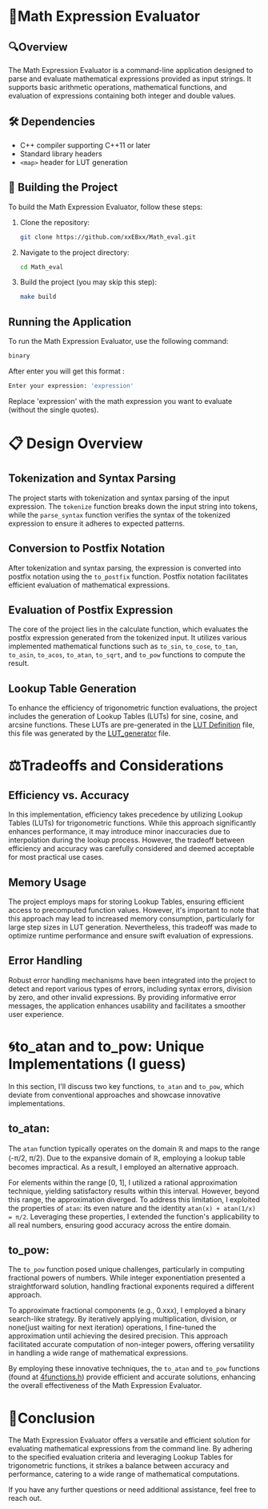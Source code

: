 # 🔢Math Expression Evaluator

## 🔍Overview
The Math Expression Evaluator is a command-line application designed to parse and evaluate mathematical expressions provided as input strings. It supports basic arithmetic operations, mathematical functions, and evaluation of expressions containing both integer and double values.

## 🛠️ Dependencies

- C++ compiler supporting C++11 or later
- Standard library headers
- `<map>` header for LUT generation

## 🚀 Building the Project

To build the Math Expression Evaluator, follow these steps:

1. Clone the repository:

    ```bash
    git clone https://github.com/xxEBxx/Math_eval.git
    ```

2. Navigate to the project directory:

    ```bash
    cd Math_eval
    ```

3. Build the project (you may skip this step):

    ```bash
    make build
    ```

## Running the Application

To run the Math Expression Evaluator, use the following command:

```bash
binary 
```
After enter you will get this format :
```bash
Enter your expression: 'expression'
```
Replace 'expression' with the math expression you want to evaluate (without the single quotes).

# 📋 Design Overview
## Tokenization and Syntax Parsing
The project starts with tokenization and syntax parsing of the input expression. The `tokenize` function breaks down the input string into tokens, while the `parse_syntax` function verifies the syntax of the tokenized expression to ensure it adheres to expected patterns.

## Conversion to Postfix Notation
After tokenization and syntax parsing, the expression is converted into postfix notation using the `to_postfix` function. Postfix notation facilitates efficient evaluation of mathematical expressions.

## Evaluation of Postfix Expression
The core of the project lies in the calculate function, which evaluates the postfix expression generated from the tokenized input. It utilizes various implemented mathematical functions such as `to_sin`, `to_cose`, `to_tan`, `to_asin`, `to_acos`, `to_atan`, `to_sqrt`, and `to_pow` functions to compute the result.

## Lookup Table Generation
To enhance the efficiency of trigonometric function evaluations, the project includes the generation of Lookup Tables (LUTs) for sine, cosine, and arcsine functions. These LUTs are pre-generated in the [LUT Definition](https://github.com/xxEBxx/Math_eval/blob/main/LUT/LUT_definition.h)
 file, this file was generated by the [LUT_generator](https://github.com/xxEBxx/Math_eval/blob/main/LUT/Look_Up_Table_generator.cpp) file.

# ⚖️Tradeoffs and Considerations
## Efficiency vs. Accuracy
In this implementation, efficiency takes precedence by utilizing Lookup Tables (LUTs) for trigonometric functions. While this approach significantly enhances performance, it may introduce minor inaccuracies due to interpolation during the lookup process. However, the tradeoff between efficiency and accuracy was carefully considered and deemed acceptable for most practical use cases.

## Memory Usage
The project employs maps for storing Lookup Tables, ensuring efficient access to precomputed function values. However, it's important to note that this approach may lead to increased memory consumption, particularly for large step sizes in LUT generation. Nevertheless, this tradeoff was made to optimize runtime performance and ensure swift evaluation of expressions.

## Error Handling
Robust error handling mechanisms have been integrated into the project to detect and report various types of errors, including syntax errors, division by zero, and other invalid expressions. By providing informative error messages, the application enhances usability and facilitates a smoother user experience.

# 🌀to_atan and to_pow: Unique Implementations (I guess)

In this section, I'll discuss two key functions, `to_atan` and `to_pow`, which deviate from conventional approaches and showcase innovative implementations.

## to_atan:

The `atan` function typically operates on the domain ℝ and maps to the range (-π/2, π/2). Due to the expansive domain of ℝ, employing a lookup table becomes impractical. As a result, I employed an alternative approach.

For elements within the range [0, 1], I utilized a rational approximation technique, yielding satisfactory results within this interval. However, beyond this range, the approximation diverged. To address this limitation, I exploited the properties of `atan`: its even nature and the identity `atan(x) + atan(1/x) = π/2`. Leveraging these properties, I extended the function's applicability to all real numbers, ensuring good accuracy across the entire domain.

## to_pow:

The `to_pow` function posed unique challenges, particularly in computing fractional powers of numbers. While integer exponentiation presented a straightforward solution, handling fractional exponents required a different approach.

To approximate fractional components (e.g., 0.xxx), I employed a binary search-like strategy. By iteratively applying multiplication, division, or none(just waiting for next iteration) operations, I fine-tuned the approximation until achieving the desired precision. This approach facilitated accurate computation of non-integer powers, offering versatility in handling a wide range of mathematical expressions.

By employing these innovative techniques, the `to_atan` and `to_pow` functions (found at [4functions.h](https://github.com/xxEBxx/Math_eval/blob/main/4functions.h)) provide efficient and accurate solutions, enhancing the overall effectiveness of the Math Expression Evaluator.


# 🎉Conclusion
The Math Expression Evaluator offers a versatile and efficient solution for evaluating mathematical expressions from the command line. By adhering to the specified evaluation criteria and leveraging Lookup Tables for trigonometric functions, it strikes a balance between accuracy and performance, catering to a wide range of mathematical computations.

If you have any further questions or need additional assistance, feel free to reach out.







